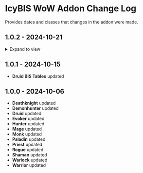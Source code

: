 # IcyBIS WoW Addon Change Log

Provides dates and classes that changes in the addon were made.

## 1.0.2 - 2024-10-21

<details>
<summary>Expand to view</summary>
- **Deathknight BIS Tables** updated
- **Demonhunter BIS Tables** updated
- **Druid BIS Tables** updated
- **Evoker BIS Tables** updated
- **Mage BIS Tables** updated
- **Monk BIS Tables** updated
- **Priest BIS Tables** updated
- **Shaman BIS Tables** updated

</details>

## 1.0.1 - 2024-10-15

- **Druid BIS Tables** updated

## 1.0.0 - 2024-10-06

- **Deathknight** updated
- **Demonhunter** updated
- **Druid** updated
- **Evoker** updated
- **Hunter** updated
- **Mage** updated
- **Monk** updated
- **Paladin** updated
- **Priest** updated
- **Rogue** updated
- **Shaman** updated
- **Warlock** updated
- **Warrior** updated
